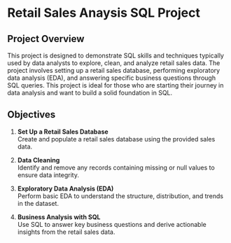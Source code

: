 # Retail Sales Anaysis SQL Project

## Project Overview

This project is designed to demonstrate SQL skills and techniques typically used by data analysts to explore, clean, and analyze retail sales data. The project involves setting up a retail sales database, performing exploratory data analysis (EDA), and answering specific business questions through SQL queries. This project is ideal for those who are starting their journey in data analysis and want to build a solid foundation in SQL.

## Objectives

1. **Set Up a Retail Sales Database**  
   Create and populate a retail sales database using the provided sales data.

2. **Data Cleaning**  
   Identify and remove any records containing missing or null values to ensure data integrity.

3. **Exploratory Data Analysis (EDA)**  
   Perform basic EDA to understand the structure, distribution, and trends in the dataset.

4. **Business Analysis with SQL**  
   Use SQL to answer key business questions and derive actionable insights from the retail sales data.
